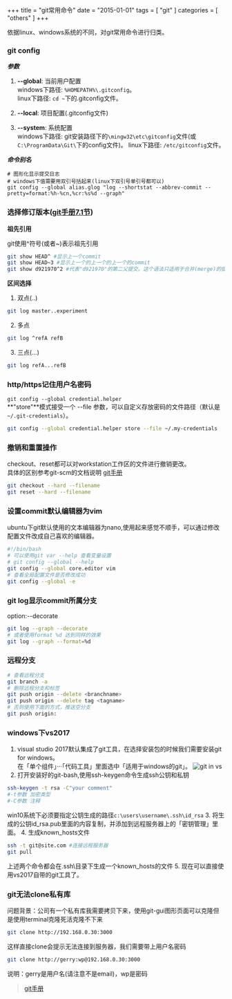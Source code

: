 +++
title = "git常用命令"
date = "2015-01-01"
tags = [ "git" ]
categories = [ "others" ]
+++

依据linux、windows系统的不同，对git常用命令进行归类。
<!--more-->

### git config
***参数***

1. **-\-global**: 当前用户配置  
windows下路径: `%HOMEPATH%\.gitconfig`。  
linux下路径: `cd ~`下的.gitconfig文件。

2. **-\-local**: 项目配置(.gitconfig文件)

3. **-\-system**: 系统配置  
windows下路径: git安装路径下的`\mingw32\etc\gitconfig`文件(或`C:\ProgramData\Git\`下的config文件)。
linux下路径: `/etc/gitconfig`文件。

***命令别名***
```shell
# 图形化显示提交日志
# windows下值需要用双引号括起来(linux下双引号单引号都可以)
git config --global alias.glog "log --shortstat --abbrev-commit --pretty=format:%h-%cn,%cr:%s%d --graph"
```

### 选择修订版本([git手册7.1节](https://git-scm.com/book/zh/v2/Git-%E5%B7%A5%E5%85%B7-%E9%80%89%E6%8B%A9%E4%BF%AE%E8%AE%A2%E7%89%88%E6%9C%AC))
**祖先引用**  

git使用^符号(或者~)表示祖先引用
```bash
git show HEAD^ #显示上一个commit
git show HEAD~3 #显示上一个的上一个的上一个的commit
git show d921970^2 #代表"d921970"的第二父提交。这个语法只适用于合并(merge)的提交，因为合并提交会有多个父提交。
```
**区间选择**  

1. 双点(..)
```bash
git log master..experiment
```
2. 多点
```bash
git log ^refA refB
```
3. 三点(...)
```bash
git log refA...refB
```

### http/https记住用户名密码
`git config --global credential.helper`  
**"store"**模式接受一个 -\-file <path> 参数，可以自定义存放密码的文件路径（默认是`~/.git-credentials`）。

```bash
git config --global credential.helper store --file ~/.my-credentials
```

### 撤销和重置操作
checkout、reset都可以对workstation工作区的文件进行撤销更改。  
具体的区别参考git-scm的文档说明
[git手册](https://git-scm.com/book/zh/v2/Git-%E5%B7%A5%E5%85%B7-%E9%87%8D%E7%BD%AE%E6%8F%AD%E5%AF%86 '点我访问')

```bash
git checkout --hard --filename
git reset --hard --filename
```

### 设置commit默认编辑器为vim
ubuntu下git默认使用的文本编辑器为nano,使用起来感觉不顺手，可以通过修改配置文件改成自己喜欢的编辑器。

```bash
#!/bin/bash
# 可以使用git var --help 查看变量设置
# git config --global --help 
git config --global core.editor vim
# 查看全局配置文件是否修改成功
git config --global -e
```

### git log显示commit所属分支
option:--decorate

```bash
git log --graph --decorate
# 或者使用format %d 达到同样的效果
git log --graph --format=%d
```
### 远程分支
```bash
# 查看远程分支
git branch -a
# 删除远程分支和标签
git push origin --delete <branchname>
git push origin --delete tag <tagname>
# 否则使用下面的方式，推送空分支
git push origin:
```
### windows下vs2017
1. visual studio 2017默认集成了git工具，在选择安装包的时候我们需要安装git for windows。  
在「单个组件」···「代码工具」里面选中「适用于windows的git」。
![git in vs](/blog/pictures/QQ20170627205054.png "请开启")
2. 打开安装好的git-bash,使用ssh-keygen命令生成ssh公钥和私钥
```bash
ssh-keygen -t rsa -C"your comment"
#-t参数 加密类型
#-C参数 注释
```
win10系统下必须要指定公钥生成的路径`c:\users\username\.ssh\id_rsa`
3. 将生成的公钥id_rsa.pub里面的内容复制，并添加到远程服务器上的「密钥管理」里面。
4. 生成known_hosts文件
```bash
ssh -t git@site.com #连接远程服务器
git pull
```
上述两个命令都会在.ssh\目录下生成一个known_hosts的文件
5. 现在可以直接使用vs2017自带的git工具了。

### git无法clone私有库
问题背景：公司有一个私有库我需要拷贝下来，使用git-gui图形页面可以克隆但是使用terminal克隆死活克隆不下来
```bash
git clone http://192.168.0.30:3000
```
这样直接clone会提示无法连接到服务器，我们需要带上用户名密码
```bash
git clone http://gerry:wp@192.168.0.30:3000
```
说明：gerry是用户名(请注意不是email)，wp是密码

> [git手册](https://git-scm.com/book/zh/v2 '点我访问')


